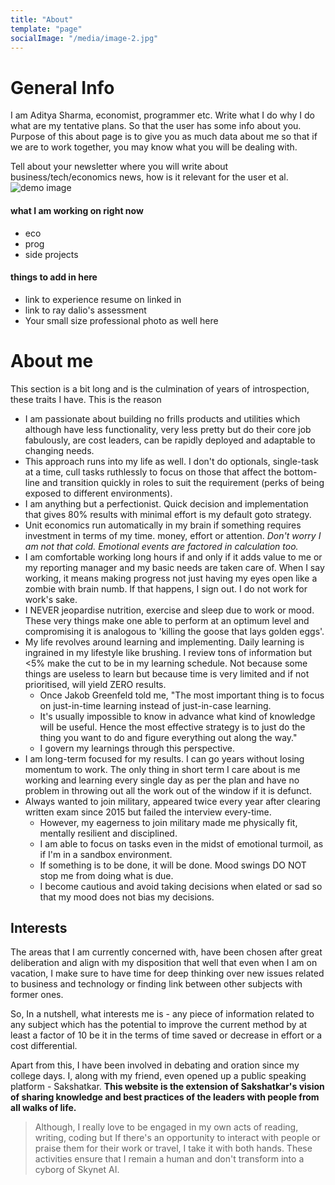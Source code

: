 ```yaml
---
title: "About"
template: "page"
socialImage: "/media/image-2.jpg"
---
```

# General Info
I am Aditya Sharma, economist, programmer etc. Write what I do why I do what are my tentative plans. So that the user has some info about you.
Purpose of this about page is to give you as much data about me so that if we are to work together, you may know what you will be dealing with. 

Tell about your newsletter where you will write about business/tech/economics news, how is it relevant for the user et al. 
![demo image](/media/image-2.jpg)

#### what I am working on right now
- eco
- prog
- side projects

#### things to add in here
- link to experience resume on linked in
- link to ray dalio's assessment
- Your small size professional photo as well here

# About me
This section is a bit long and is the culmination of years of introspection, these traits I have. This is the reason 
- I am passionate about building no frills products and utilities which although have less functionality, very less pretty but do their core job fabulously, are cost leaders, can be rapidly  deployed and adaptable to changing needs.
- This approach runs into my life as well. I don't do optionals,  single-task at a time, cull tasks ruthlessly to focus on those that affect the bottom-line and transition quickly in roles to suit the requirement (perks of being exposed to different environments). 
- I am anything but a perfectionist. Quick decision and implementation that gives 80% results with minimal effort is my default goto strategy. 
- Unit economics run automatically in my brain if something requires investment in terms of my time. money, effort or attention. _Don't worry I am not that cold. Emotional events are factored in calculation too._
- I am comfortable working long hours if and only if it adds value to me or my reporting manager and my basic needs are taken care of. When I say working, it means making progress not just having my eyes open like a zombie with brain numb. If that happens, I sign out. I do not work for work's sake.
- I NEVER jeopardise nutrition, exercise and sleep due to work or mood. These very things make one able to perform at an optimum level and compromising it is analogous to 'killing the goose that lays golden eggs'.
- My life revolves around learning and implementing. Daily learning is ingrained in my lifestyle like brushing. I review tons of information but <5% make the cut to be in my learning schedule. Not because some things are useless to learn but because time is very limited and if not prioritised, will yield ZERO results.
    - Once Jakob Greenfeld told me, "The most important thing is to focus on just-in-time learning instead of just-in-case learning. 
    - It's usually impossible to know in advance what kind of knowledge will be useful. Hence the most effective strategy is to just do the thing you want to do and figure everything out along the way."
    - I govern my learnings through this perspective.
- I am long-term focused for my results. I can go years without losing momentum to work. The only thing in short term I care about is me working and learning every single day as per the plan and have no problem in throwing out all the work out of the window if it is defunct.
- Always wanted to join military, appeared twice every year after clearing written exam since 2015 but failed the interview every-time.
    - However, my eagerness to join military made me physically fit, mentally resilient and disciplined.
    - I am able to focus on tasks even in the midst of emotional turmoil, as if I'm in a sandbox environment.
    - If something is to be done, it will be done. Mood swings DO NOT stop me from doing what is due. 
    - I become cautious and avoid taking decisions when elated or sad so that my mood does not bias my decisions.

## Interests
The areas that I am currently concerned with, have been chosen after great deliberation and align with my disposition that well that even when I am on vacation, I make sure to have time for deep thinking over new issues related to business and technology or finding link between other subjects with former ones. 

So, In a nutshell, what interests me is - any piece of information related to any subject which has the potential to improve the current method by at least a factor of 10 be it in the terms of time saved or decrease in effort or a cost differential.

Apart from this, I have been involved in debating and oration since my college days. I, along with my friend, even opened up a public speaking platform - Sakshatkar. **This website is the extension of Sakshatkar's vision of sharing knowledge and best practices of the leaders with people from all walks of life.**
> Although, I really love to be engaged in my own acts of reading, writing, coding but If there's an opportunity to interact with people or praise them for their work or travel, I take it with both hands. These activities ensure that I remain a human and don't transform into a cyborg of Skynet AI.

